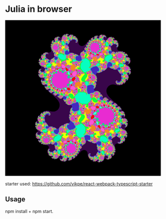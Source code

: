 # Julia in browser

![Fractal](./fractal.png)

starter used: https://github.com/vikpe/react-webpack-typescript-starter

## Usage

npm install + npm start.